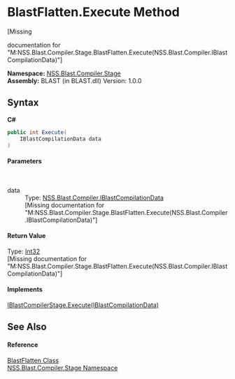 # BlastFlatten.Execute Method 
 

\[Missing <summary> documentation for "M:NSS.Blast.Compiler.Stage.BlastFlatten.Execute(NSS.Blast.Compiler.IBlastCompilationData)"\]

**Namespace:**&nbsp;<a href="N_NSS_Blast_Compiler_Stage">NSS.Blast.Compiler.Stage</a><br />**Assembly:**&nbsp;BLAST (in BLAST.dll) Version: 1.0.0

## Syntax

**C#**<br />
``` C#
public int Execute(
	IBlastCompilationData data
)
```


#### Parameters
&nbsp;<dl><dt>data</dt><dd>Type: <a href="T_NSS_Blast_Compiler_IBlastCompilationData">NSS.Blast.Compiler.IBlastCompilationData</a><br />\[Missing <param name="data"/> documentation for "M:NSS.Blast.Compiler.Stage.BlastFlatten.Execute(NSS.Blast.Compiler.IBlastCompilationData)"\]</dd></dl>

#### Return Value
Type: <a href="https://docs.microsoft.com/dotnet/api/system.int32" target="_blank" rel="noopener noreferrer">Int32</a><br />\[Missing <returns> documentation for "M:NSS.Blast.Compiler.Stage.BlastFlatten.Execute(NSS.Blast.Compiler.IBlastCompilationData)"\]

#### Implements
<a href="M_NSS_Blast_IBlastCompilerStage_Execute">IBlastCompilerStage.Execute(IBlastCompilationData)</a><br />

## See Also


#### Reference
<a href="T_NSS_Blast_Compiler_Stage_BlastFlatten">BlastFlatten Class</a><br /><a href="N_NSS_Blast_Compiler_Stage">NSS.Blast.Compiler.Stage Namespace</a><br />